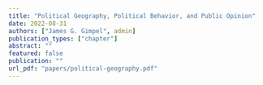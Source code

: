 ```yaml
---
title: "Political Geography, Political Behavior, and Public Opinion"
date: 2022-08-31
authors: ["James G. Gimpel", admin]
publication_types: ["chapter"]
abstract: ""
featured: false
publication: ""
url_pdf: "papers/political-geography.pdf"
---
```

